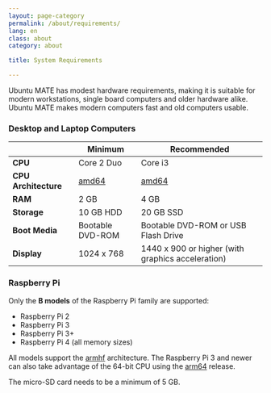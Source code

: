 ```yaml
---
layout: page-category
permalink: /about/requirements/
lang: en
class: about
category: about

title: System Requirements

---
```


Ubuntu MATE has modest hardware requirements, making it is suitable for modern
workstations, single board computers and older hardware alike. Ubuntu MATE
makes modern computers fast and old computers usable.

### Desktop and Laptop Computers

|                   | Minimum           | Recommended               |
| ----------------- | ----------------- | ------------------------- |
| **CPU**           | Core 2 Duo        | Core i3
| **CPU Architecture** | [amd64]        | [amd64]
| **RAM**           | 2 GB              | 4 GB
| **Storage**       | 10 GB HDD         | 20 GB SSD
| **Boot Media**    | Bootable DVD-ROM  | Bootable DVD-ROM or USB Flash Drive
| **Display**       | 1024 x 768        | 1440 x 900 or higher (with graphics acceleration)


### Raspberry Pi

Only the **B models** of the Raspberry Pi family are supported:

* Raspberry Pi 2
* Raspberry Pi 3
* Raspberry Pi 3+
* Raspberry Pi 4 (all memory sizes)

All models support the [armhf] architecture. The Raspberry Pi 3 and newer
can also take advantage of the 64-bit CPU using the [arm64] release.

[i386]: /download/i386/
[amd64]: /download/amd64/
[armhf]: /download/armhf/
[arm64]: /download/arm64/

The micro-SD card needs to be a minimum of 5 GB.
